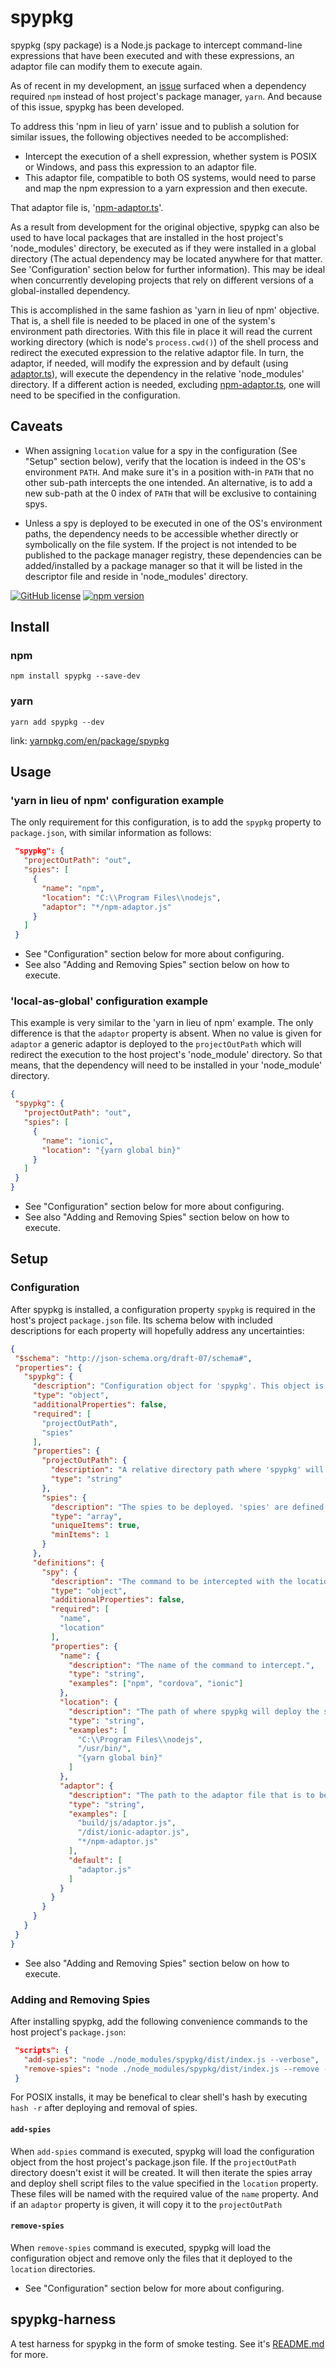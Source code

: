 # spypkg

spypkg (spy package) is a Node.js package to intercept command-line expressions that have been executed and with these expressions, an adaptor file can modify them to execute again.

As of recent in my development, an [issue](https://github.com/apache/cordova-fetch/issues/46) surfaced when a dependency required `npm` instead of host project's package manager, `yarn`. And because of this issue, spypkg has been developed.

To address this 'npm in lieu of yarn' issue and to publish a solution for similar issues, the following objectives needed to be accomplished:
 - Intercept the execution of a shell expression, whether system is POSIX or Windows, and pass this expression to an adaptor file.
 - This adaptor file, compatible to both OS systems, would need to parse and map the npm expression to a yarn expression and then execute.

That adaptor file is, '[npm-adaptor.ts](https://github.com/marckassay/spypkg/blob/master/lib/adaptor/built-in/npm-adaptor.ts)'.

As a result from development for the original objective, spypkg can also be used to have local packages that are installed in the host project's 'node_modules' directory, be executed as if they were installed in a global directory (The actual dependency may be located anywhere for that matter. See 'Configuration' section below for further information). This may be ideal when concurrently developing projects that rely on different versions of a global-installed dependency.

This is accomplished in the same fashion as 'yarn in lieu of npm' objective. That is, a shell file is needed to be placed in one of the system's environment path directories. With this file in place it will read the current working directory (which is node's `process.cwd()`) of the shell process and redirect the executed expression to the relative adaptor file. In turn, the adaptor, if needed, will modify the expression and by default (using [adaptor.ts](https://github.com/marckassay/spypkg/blob/master/lib/adaptor/adaptor.ts)), will execute the dependency in the relative 'node_modules' directory. If a different action is needed, excluding [npm-adaptor.ts](https://github.com/marckassay/spypkg/blob/master/lib/adaptor/built-in/npm-adaptor.ts), one will need to be specified in the configuration.

## Caveats

- When assigning `location` value for a spy in the configuration (See "Setup" section below), verify that the location is indeed in the OS's environment `PATH`. And make sure it's in a position with-in `PATH` that no other sub-path intercepts the one intended. An alternative, is to add a new sub-path at the 0 index of `PATH` that will be exclusive to containing spys.

- Unless a spy is deployed to be executed in one of the OS's environment paths, the dependency needs to be accessible whether directly or symbolically on the file system. If the project is not intended to be published to the package manager registry, these dependencies can be added/installed by a package manager so that it will be listed in the descriptor file and reside in 'node_modules' directory.

[![GitHub license](https://img.shields.io/badge/license-MIT-blue.svg)](https://github.com/marckassay/spypkg/blob/master/LICENSE) [![npm version](https://img.shields.io/npm/v/spypkg.svg?style=flat)](https://www.npmjs.com/package/spypkg)

## Install

### npm

```shell
npm install spypkg --save-dev
```

### yarn

```shell
yarn add spypkg --dev
```

link: [yarnpkg.com/en/package/spypkg](https://yarnpkg.com/en/package/spypkg)

## Usage

### 'yarn in lieu of npm' configuration example

The only requirement for this configuration, is to add the `spypkg` property to `package.json`, with similar information as follows:

```json
 "spypkg": {
   "projectOutPath": "out",
   "spies": [
     {
       "name": "npm",
       "location": "C:\\Program Files\\nodejs",
       "adaptor": "*/npm-adaptor.js"
     }
   ]
 }
```

* See "Configuration" section below for more about configuring.
* See also "Adding and Removing Spies" section below on how to execute.

### 'local-as-global' configuration example

This example is very similar to the 'yarn in lieu of npm' example. The only difference is that the `adaptor` property is absent. When no value is given for `adaptor` a generic adaptor is deployed to the `projectOutPath` which will redirect the execution to the host project's 'node_module' directory. So that means, that the dependency will need to be installed in your 'node_module' directory.

```json
{
 "spypkg": {
   "projectOutPath": "out",
   "spies": [
     {
       "name": "ionic",
       "location": "{yarn global bin}"
     }
   ]
 }
}
```

* See "Configuration" section below for more about configuring.
* See also "Adding and Removing Spies" section below on how to execute.

## Setup

### Configuration

After spypkg is installed, a configuration property `spypkg` is required in the host's project `package.json` file. Its schema below with included descriptions for each property will hopefully address any uncertainties:
```json
{
 "$schema": "http://json-schema.org/draft-07/schema#",
 "properties": {
   "spypkg": {
     "description": "Configuration object for 'spypkg'. This object is to be in the package.json file of the host project.",
     "type": "object",
     "additionalProperties": false,
     "required": [
       "projectOutPath",
       "spies"
     ],
     "properties": {
       "projectOutPath": {
         "description": "A relative directory path where 'spypkg' will add adaptors and shell script files. This directory will be created if it doesn't exist when 'add-spies' is executed. See project's website for  'add-spies' command.",
         "type": "string"
       },
       "spies": {
         "description": "The spies to be deployed. 'spies' are defined to be commands that are to be intercepted.",
         "type": "array",
         "uniqueItems": true,
         "minItems": 1
       }
     },
     "definitions": {
       "spy": {
         "description": "The command to be intercepted with the location of where this spy will reside when deployed.",
         "type": "object",
         "additionalProperties": false,
         "required": [
           "name",
           "location"
         ],
         "properties": {
           "name": {
             "description": "The name of the command to intercept.",
             "type": "string",
             "examples": ["npm", "cordova", "ionic"]
           },
           "location": {
             "description": "The path of where spypkg will deploy the shell-script files. If the value is surrounded by curly-braces, then it will be evaluated by spypkg",
             "type": "string",
             "examples": [
               "C:\\Program Files\\nodejs",
               "/usr/bin/",
               "{yarn global bin}"
             ]
           },
           "adaptor": {
             "description": "The path to the adaptor file that is to be copied to the 'projectOutPath'. A value starting with '*/', specifies to spypkg to look in its 'built-in'(https://github.com/marckassay/spypkg/tree/master/lib/adaptor/built-in) subdirectory.",
             "type": "string",
             "examples": [
               "build/js/adaptor.js",
               "/dist/ionic-adaptor.js",
               "*/npm-adaptor.js"
             ],
             "default": [
               "adaptor.js"
             ]
           }
         }
       }
     }
   }
 }
}
```

* See also "Adding and Removing Spies" section below on how to execute.

### Adding and Removing Spies

After installing spypkg, add the following convenience commands to the host project's `package.json`:

```json
 "scripts": {
   "add-spies": "node ./node_modules/spypkg/dist/index.js --verbose",
   "remove-spies": "node ./node_modules/spypkg/dist/index.js --remove --verbose"
 }
```

For POSIX installs, it may be benefical to clear shell's hash by executing ```hash -r``` after deploying and removal of spies.

#### `add-spies`

When `add-spies` command is executed, spypkg will load the configuration object from the host project's package.json file. If the `projectOutPath` directory doesn't exist it will be created. It will then iterate the spies array and deploy shell script files to the value specified in the `location` property. These files will be named with the required value of the `name` property. And if an `adaptor` property is given, it will copy it to the `projectOutPath`

#### `remove-spies`

When `remove-spies` command is executed, spypkg will load the configuration object and remove only the files that it deployed to the `location` directories.

* See "Configuration" section below for more about configuring.

## spypkg-harness

A test harness for spypkg in the form of smoke testing. See it's [README.md](https://github.com/marckassay/spypkg/blob/master/harness/README.md) for more.